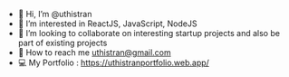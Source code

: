 - 👋 Hi, I’m @uthistran
- 👀 I’m interested in ReactJS, JavaScript, NodeJS
- 💞️ I’m looking to collaborate on interesting startup projects and also be part of existing projects
- 📧 How to reach me uthistran@gmail.com
- 💻 My Portfolio : https://uthistranportfolio.web.app/

<!---
uthistran/uthistran is a ✨ special ✨ repository because its `README.md` (this file) appears on your GitHub profile.
You can click the Preview link to take a look at your changes.
--->
